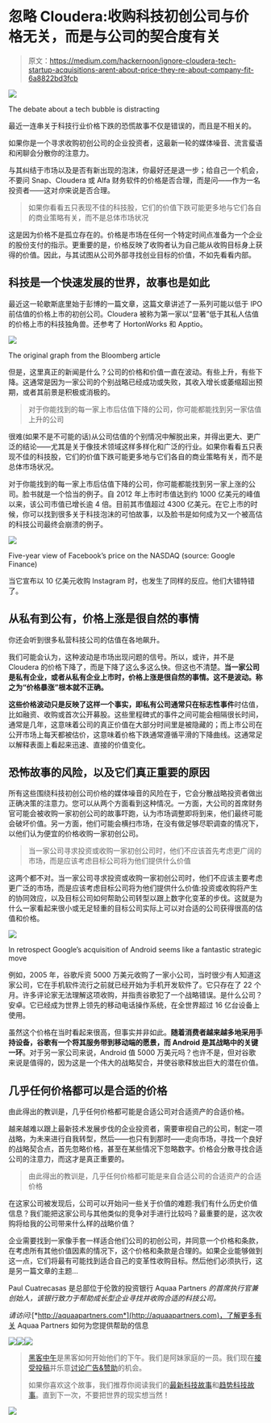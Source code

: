 # 忽略 Cloudera:收购科技初创公司与价格无关，而是与公司的契合度有关

> 原文：<https://medium.com/hackernoon/ignore-cloudera-tech-startup-acquisitions-arent-about-price-they-re-about-company-fit-6a8822bd3fcb>

![](img/3fd35a49a776d107e5f89340e57c404f.png)

The debate about a tech bubble is distracting

最近一连串关于科技行业价格下跌的恐慌故事不仅是错误的，而且是不相关的。

如果你是一个寻求收购初创公司的企业投资者，这最新一轮的媒体噪音、流言蜚语和闲聊会分散你的注意力。

与其纠结于市场以及是否有新出现的泡沫，你最好还是退一步；给自己一个机会，不要问 Snap、Cloudera 或 Alfa 财务软件的价格是否合理，而是问——作为一名投资者——这对*你*来说是否合理。

> 如果你看看五只表现不佳的科技股，它们的价值下跌可能更多地与它们各自的商业策略有关，而不是总体市场状况

这是因为价格不是孤立存在的。价格是市场在任何一个特定时间点准备为一个企业的股份支付的指示。更重要的是，价格反映了收购者认为自己能从收购目标身上获得的价值。因此，与其试图从公司外部寻找创业目标的价值，不如先看看内部。

## **科技是一个快速发展的世界，故事也是如此**

最近这一轮歇斯底里始于彭博的一篇文章，这篇文章讲述了一系列可能以低于 IPO 前估值的价格上市的初创公司。Cloudera 被称为第一家以“显著”低于其私人估值的价格上市的科技独角兽。还参考了 HortonWorks 和 Apptio。

![](img/81376be8d55f2f039ad73e5fa264de98.png)

The original graph from the Bloomberg article

但是，这里真正的新闻是什么？公司的价格和价值一直在波动。有些上升，有些下降。这通常是因为一家公司的个别战略已经成功或失败，其收入增长或萎缩超出预期，或者其前景是积极或消极的。

> 对于你能找到的每一家上市后估值下降的公司，你可能都能找到另一家估值上升的公司

很难(如果不是不可能的话)从公司估值的个别情况中解脱出来，并得出更大、更广泛的结论——尤其是关于像技术领域这样多样化和广泛的行业。如果你看看五只表现不佳的科技股，它们的价值下跌可能更多地与它们各自的商业策略有关，而不是总体市场状况。

对于你能找到的每一家上市后估值下降的公司，你可能都能找到另一家上涨的公司。脸书就是一个恰当的例子。自 2012 年上市时市值达到约 1000 亿美元的峰值以来，该公司市值已增长逾 4 倍。目前其市值超过 4300 亿美元。在它上市的时候，你可以找到很多关于科技泡沫的可怕故事，以及脸书是如何成为又一个被高估的科技公司最终会崩溃的例子。

![](img/bb3e41edefecfc12354657b22dafe2db.png)

Five-year view of Facebook’s price on the NASDAQ (source: Google Finance)

当它宣布以 10 亿美元收购 Instagram 时，也发生了同样的反应。他们大错特错了。

## **从私有到公有，价格上涨是很自然的事情**

你还会听到很多私营科技公司的估值在各地飙升。

我们可能会认为，这种波动是市场出现问题的信号。所以，或许，并不是 Cloudera 的价格下降了，而是下降了这么多这么快。但这也不清楚。**当一家公司是私有企业，或者从私有企业上市时，价格上涨是很自然的事情。这不是波动。称之为“价格暴涨”根本就不正确。**

**这些价格波动只是反映了这样一个事实，即私有公司通常只在标志性事件**时估值，比如融资、收购或首次公开募股。这些里程碑式的事件之间可能会相隔很长时间，通常是几年，这意味着公司的真正价值在大部分时间里是被隐藏的；而上市公司在公开市场上每天都被估价，这意味着价格下跌通常遵循平滑的下降曲线。这通常足以解释表面上看起来迅速、直接的价值变化。

## **恐怖故事的风险，以及它们真正重要的原因**

所有这些围绕科技初创公司价格的媒体噪音的风险在于，它会分散战略投资者做出正确决策的注意力。您可以从两个方面看到这种情况。一方面，大公司的首席财务官可能会被收购一家初创公司的故事吓跑，认为市场调整即将到来，他们最终可能会破坏价值。另一方面，他们可能会横扫市场，在没有做足够尽职调查的情况下，以他们认为便宜的价格收购一家初创公司。

> 当一家公司寻求投资或收购一家初创公司时，他们不应该首先考虑更广阔的市场，而是应该考虑目标公司将为他们提供什么价值

这两个都不对。当一家公司寻求投资或收购一家初创公司时，他们不应该主要考虑更广泛的市场，而是应该考虑目标公司将为他们提供什么价值:投资或收购将产生的协同效应，以及目标公司如何帮助公司转型以跟上数字化变革的步伐。这就是为什么一家看起来很小或无足轻重的目标公司实际上可以对合适的公司获得很高的估值和价格。

![](img/7ec133c819e94020945494b9c72aa175.png)

In retrospect Google’s acquisition of Android seems like a fantastic strategic move

例如，2005 年，谷歌斥资 5000 万美元收购了一家小公司，当时很少有人知道这家公司，它在手机软件流行之前就已经开始为手机开发软件了。它只存在了 22 个月。许多评论家无法理解这项收购，并指责谷歌犯了一个战略错误。是什么公司？安卓。它已经成为世界上领先的移动电话操作系统，在全世界超过 16 亿台设备上使用。

虽然这个价格在当时看起来很高，但事实并非如此。**随着消费者越来越多地采用手持设备，谷歌有一个将其服务带到移动端的愿景，而 Android 是其战略中的关键一环**。对于另一家公司来说，Android 值 5000 万美元吗？也许不是，但对谷歌来说是值得的，因为这是一个伟大的战略契合，并使谷歌释放出巨大的潜在价值。

## **几乎任何价格都可以是合适的价格**

由此得出的教训是，几乎任何价格都可能是合适公司对合适资产的合适价格。

越来越难以跟上最新技术发展步伐的企业投资者，需要审视自己的公司，制定一项战略，为未来进行自我转型，然后——也只有到那时——走向市场，寻找一个良好的战略契合点，首先忽略价格，甚至在某些情况下忽略数字。价格会分散寻找合适公司的注意力，而这才是真正重要的。

> 由此得出的教训是，几乎任何价格都可能是来自合适公司的合适资产的合适价格

在这家公司被发现后，公司可以开始问一些关于价值的难题:我们有什么历史价值信息？我们能把这家公司与其他类似的竞争对手进行比较吗？最重要的是，这次收购将给我的公司带来什么样的战略价值？

企业需要找到一家像手套一样适合他们公司的初创公司，并同意一个价格和条款，在考虑所有其他价值因素的情况下，这个价格和条款是合理的。如果企业能够做到这一点，它们将最有可能找到适合自己的变革性收购目标。然后他们必须执行，这是另一篇文章的主题…

Paul Cuatrecasas 是总部位于伦敦的投资银行 Aquaa Partners *的首席执行官兼创始人，该银行致力于帮助成长型企业寻找并收购合适的科技公司。*

*请访问:*[*http://aquaapartners.com*](http://aquaapartners.com)，了解更多有关 Aquaa Partners 如何为您提供帮助的信息

[![](img/50ef4044ecd4e250b5d50f368b775d38.png)](http://bit.ly/HackernoonFB)[![](img/979d9a46439d5aebbdcdca574e21dc81.png)](https://goo.gl/k7XYbx)[![](img/2930ba6bd2c12218fdbbf7e02c8746ff.png)](https://goo.gl/4ofytp)

> [黑客中午](http://bit.ly/Hackernoon)是黑客如何开始他们的下午。我们是阿妹家庭的一员。我们现在[接受投稿](http://bit.ly/hackernoonsubmission)并乐意[讨论广告&赞助](mailto:partners@amipublications.com)的机会。
> 
> 如果你喜欢这个故事，我们推荐你阅读我们的[最新科技故事](http://bit.ly/hackernoonlatestt)和[趋势科技故事](https://hackernoon.com/trending)。直到下一次，不要把世界的现实想当然！

![](img/be0ca55ba73a573dce11effb2ee80d56.png)